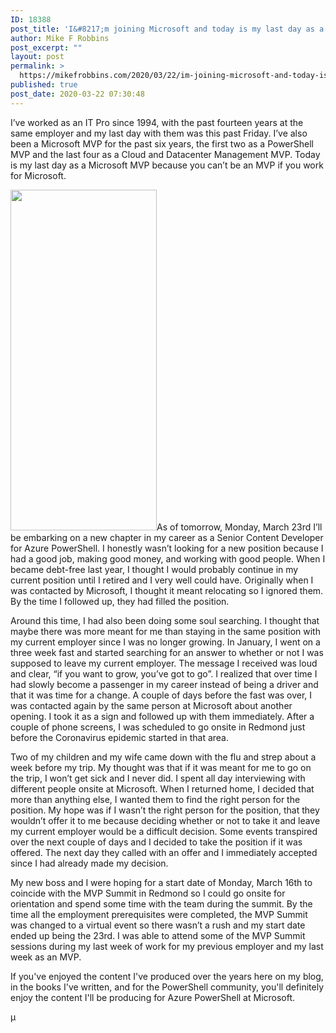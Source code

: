 ```yaml
---
ID: 18388
post_title: 'I&#8217;m joining Microsoft and today is my last day as a Microsoft MVP'
author: Mike F Robbins
post_excerpt: ""
layout: post
permalink: >
  https://mikefrobbins.com/2020/03/22/im-joining-microsoft-and-today-is-my-last-day-as-a-microsoft-mvp/
published: true
post_date: 2020-03-22 07:30:48
---
```

I’ve worked as an IT Pro since 1994, with the past fourteen years at the same employer and my last day with them was this past Friday. I’ve also been a Microsoft MVP for the past six years, the first two as a PowerShell MVP and the last four as a Cloud and Datacenter Management MVP. Today is my last day as a Microsoft MVP because you can’t be an MVP if you work for Microsoft.

<a href="https://mikefrobbins.com/wp-content/uploads/2020/03/mikefrobbins-mvp.jpg"><img class="alignleft wp-image-18408 size-full" src="https://mikefrobbins.com/wp-content/uploads/2020/03/mikefrobbins-mvp.jpg" alt="" width="234" height="545" /></a>As of tomorrow, Monday, March 23rd I’ll be embarking on a new chapter in my career as a Senior Content Developer for Azure PowerShell. I honestly wasn’t looking for a new position because I had a good job, making good money, and working with good people. When I became debt-free last year, I thought I would probably continue in my current position until I retired and I very well could have. Originally when I was contacted by Microsoft, I thought it meant relocating so I ignored them. By the time I followed up, they had filled the position.

Around this time, I had also been doing some soul searching. I thought that maybe there was more meant for me than staying in the same position with my current employer since I was no longer growing. In January, I went on a three week fast and started searching for an answer to whether or not I was supposed to leave my current employer. The message I received was loud and clear, “if you want to grow, you’ve got to go”. I realized that over time I had slowly become a passenger in my career instead of being a driver and that it was time for a change. A couple of days before the fast was over, I was contacted again by the same person at Microsoft about another opening. I took it as a sign and followed up with them immediately. After a couple of phone screens, I was scheduled to go onsite in Redmond just before the Coronavirus epidemic started in that area.

Two of my children and my wife came down with the flu and strep about a week before my trip. My thought was that if it was meant for me to go on the trip, I won’t get sick and I never did. I spent all day interviewing with different people onsite at Microsoft. When I returned home, I decided that more than anything else, I wanted them to find the right person for the position. My hope was if I wasn’t the right person for the position, that they wouldn’t offer it to me because deciding whether or not to take it and leave my current employer would be a difficult decision. Some events transpired over the next couple of days and I decided to take the position if it was offered. The next day they called with an offer and I immediately accepted since I had already made my decision.

My new boss and I were hoping for a start date of Monday, March 16th to coincide with the MVP Summit in Redmond so I could go onsite for orientation and spend some time with the team during the summit. By the time all the employment prerequisites were completed, the MVP Summit was changed to a virtual event so there wasn’t a rush and my start date ended up being the 23rd. I was able to attend some of the MVP Summit sessions during my last week of work for my previous employer and my last week as an MVP.

If you've enjoyed the content I've produced over the years here on my blog, in the books I've written, and for the PowerShell community, you'll definitely enjoy the content I'll be producing for Azure PowerShell at Microsoft.

µ